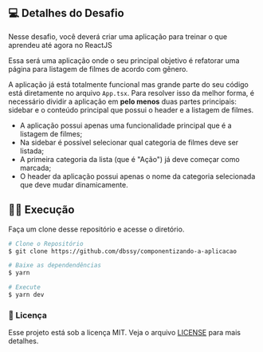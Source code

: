 ## 💻 Detalhes do Desafio

Nesse desafio, você deverá criar uma aplicação para treinar o que aprendeu até agora no ReactJS

Essa será uma aplicação onde o seu principal objetivo é refatorar uma página para listagem de filmes de acordo com gênero.

A aplicação já está totalmente funcional mas grande parte do seu código está diretamente no arquivo `App.tsx`. Para resolver isso da melhor forma, é necessário dividir a aplicação em **pelo menos** duas partes principais: sidebar e o conteúdo principal que possui o header e a listagem de filmes.

- A aplicação possui apenas uma funcionalidade principal que é a listagem de filmes;
- Na sidebar é possível selecionar qual categoria de filmes deve ser listada;
- A primeira categoria da lista (que é "Ação") já deve começar como marcada;
- O header da aplicação possui apenas o nome da categoria selecionada que deve mudar dinamicamente.

## 👨‍💻 Execução

Faça um clone desse repositório e acesse o diretório.

```bash
# Clone o Repositório
$ git clone https://github.com/dbssy/componentizando-a-aplicacao
```

```bash
# Baixe as dependendências
$ yarn
```

```bash
# Execute
$ yarn dev
```

### 📝 Licença

Esse projeto está sob a licença MIT. Veja o arquivo [LICENSE](LICENSE.md) para mais detalhes.
